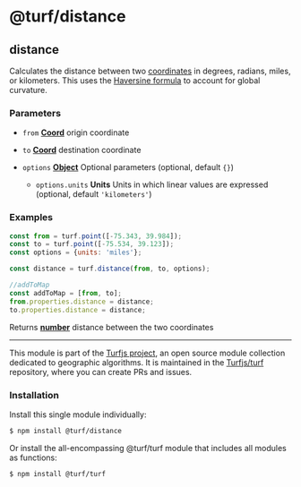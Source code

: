 # @turf/distance

<!-- Generated by documentation.js. Update this documentation by updating the source code. -->

## distance

Calculates the distance between two [coordinates][1] in degrees, radians, miles, or kilometers.
This uses the [Haversine formula][2] to account for global curvature.

### Parameters

*   `from` **[Coord][1]** origin coordinate
*   `to` **[Coord][1]** destination coordinate
*   `options` **[Object][3]** Optional parameters (optional, default `{}`)

    *   `options.units` **Units** Units in which linear values are expressed (optional, default `'kilometers'`)

### Examples

```javascript
const from = turf.point([-75.343, 39.984]);
const to = turf.point([-75.534, 39.123]);
const options = {units: 'miles'};

const distance = turf.distance(from, to, options);

//addToMap
const addToMap = [from, to];
from.properties.distance = distance;
to.properties.distance = distance;
```

Returns **[number][4]** distance between the two coordinates

[1]: https://tools.ietf.org/html/rfc7946#section-3.1.1

[2]: http://en.wikipedia.org/wiki/Haversine_formula

[3]: https://developer.mozilla.org/docs/Web/JavaScript/Reference/Global_Objects/Object

[4]: https://developer.mozilla.org/docs/Web/JavaScript/Reference/Global_Objects/Number

<!-- This file is automatically generated. Please don't edit it directly. If you find an error, edit the source file of the module in question (likely index.js or index.ts), and re-run "yarn docs" from the root of the turf project. -->

---

This module is part of the [Turfjs project](https://turfjs.org/), an open source module collection dedicated to geographic algorithms. It is maintained in the [Turfjs/turf](https://github.com/Turfjs/turf) repository, where you can create PRs and issues.

### Installation

Install this single module individually:

```sh
$ npm install @turf/distance
```

Or install the all-encompassing @turf/turf module that includes all modules as functions:

```sh
$ npm install @turf/turf
```
